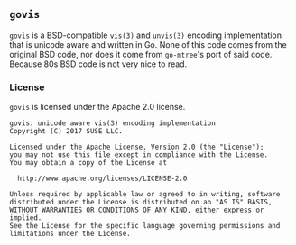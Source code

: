 ## `govis` ##

`govis` is a BSD-compatible `vis(3)` and `unvis(3)` encoding implementation
that is unicode aware and written in Go. None of this code comes from the
original BSD code, nor does it come from `go-mtree`'s port of said code.
Because 80s BSD code is not very nice to read.

### License ###

`govis` is licensed under the Apache 2.0 license.

```
govis: unicode aware vis(3) encoding implementation
Copyright (C) 2017 SUSE LLC.

Licensed under the Apache License, Version 2.0 (the "License");
you may not use this file except in compliance with the License.
You may obtain a copy of the License at

  http://www.apache.org/licenses/LICENSE-2.0

Unless required by applicable law or agreed to in writing, software
distributed under the License is distributed on an "AS IS" BASIS,
WITHOUT WARRANTIES OR CONDITIONS OF ANY KIND, either express or implied.
See the License for the specific language governing permissions and
limitations under the License.
```
